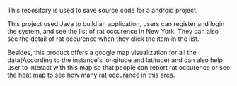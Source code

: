 This repository is used to save source code for a android project.

This project used Java to build an application, users can register and login the system, and see the list of rat occurence in New York. They can also see the detail of rat occurence when they click the item in the list. 


Besides, this product offers a google map visualization for all the data(According to the instance's longitude and latitude) and can also help user to interact with this map so that people can report rat occurence or see the heat map to see how many rat occurance in this area.
